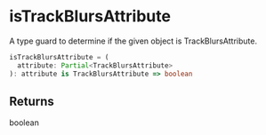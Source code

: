 # isTrackBlursAttribute

A type guard to determine if the given object is TrackBlursAttribute.

```typescript
isTrackBlursAttribute = (
  attribute: Partial<TrackBlursAttribute>
): attribute is TrackBlursAttribute => boolean
```

## Returns
boolean

